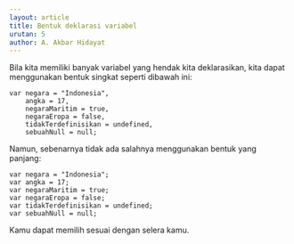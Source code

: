 ```yaml
---
layout: article
title: Bentuk deklarasi variabel
urutan: 5
author: A. Akbar Hidayat
---
```


Bila kita memiliki banyak variabel yang hendak kita deklarasikan, kita dapat menggunakan bentuk singkat seperti dibawah ini:

    var negara = "Indonesia",
        angka = 17,
        negaraMaritim = true,
        negaraEropa = false,
        tidakTerdefinisikan = undefined,
        sebuahNull = null;

Namun, sebenarnya tidak ada salahnya menggunakan bentuk yang panjang:

    var negara = "Indonesia";
    var angka = 17;
    var negaraMaritim = true;
    var negaraEropa = false;
    var tidakTerdefinisikan = undefined;
    var sebuahNull = null;

Kamu dapat memilih sesuai dengan selera kamu.